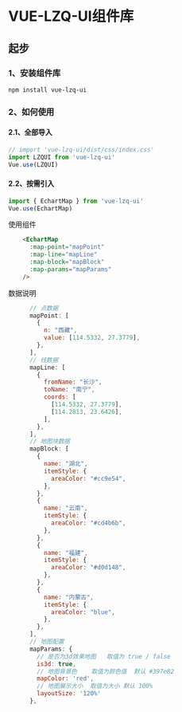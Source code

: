 # VUE-LZQ-UI组件库

## 起步
### 1、安装组件库
```bash
npm install vue-lzq-ui
```
### 2、如何使用

#### 2.1、全部导入

```js
// import 'vue-lzq-ui/dist/css/index.css'
import LZQUI from 'vue-lzq-ui'
Vue.use(LZQUI)
```

#### 2.2、按需引入
<!-- ```
import 'vue-lzq-ui/dist/css/demo.css'
import { DemoText } from 'vue-lzq-ui'
Vue.use(DemoText)
``` -->

```js
import { EchartMap } from 'vue-lzq-ui'
Vue.use(EchartMap)
```
使用组件
```html
    <EchartMap
      :map-point="mapPoint"
      :map-line="mapLine"
      :map-block="mapBlock"
      :map-params="mapParams"
    />
```
数据说明
``` js
      // 点数据
      mapPoint: [
        {
          n: "西藏",
          value: [114.5332, 27.3779],
        },
      ],
      // 线数据
      mapLine: [
        {
          fromName: "长沙",
          toName: "南宁",
          coords: [
            [114.5332, 27.3779],
            [114.2813, 23.6426],
          ],
        },
      ],
      // 地图块数据
      mapBlock: [
        {
          name: "湖北",
          itemStyle: {
            areaColor: "#cc9e54",
          },
        },
        {
          name: "云南",
          itemStyle: {
            areaColor: "#cd4b6b",
          },
        },
        {
          name: "福建",
          itemStyle: {
            areaColor: "#d0d148",
          },
        },
        {
          name: "内蒙古",
          itemStyle: {
            areaColor: "blue",
          },
        },
      ],
      // 地图配置
      mapParams: {
        // 是否为3d效果地图   取值为 true / false
        is3d: true,
        // 地图背景色    取值为颜色值  默认 #397e82
        mapColor: 'red',
        // 地图展示大小  取值为大小 默认 100%
        layoutSize: '120%'
      },
```
